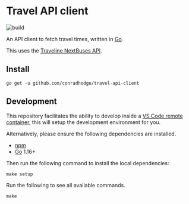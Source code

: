 # Travel API client

![build](https://github.com/conradhodge/travel-api-client/workflows/Build/badge.svg)

An API client to fetch travel times, written in [Go](https://golang.org/).

This uses the [Traveline NextBuses API](https://www.travelinedata.org.uk/traveline-open-data/nextbuses-api/).

## Install

```shell
go get -u github.com/conradhodge/travel-api-client
```

## Development

This repository facilitates the ability to develop inside a
[VS Code remote container](https://code.visualstudio.com/docs/remote/containers),
this will setup the development environment for you.

Alternatively, please ensure the following dependencies are installed.

- [npm](https://docs.npmjs.com/downloading-and-installing-node-js-and-npm)
- [Go](https://golang.org/) 1.16+

Then run the following command to install the local dependencies:

```shell
make setup
```

Run the following to see all available commands.

```shell
make
```
